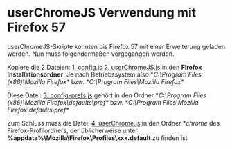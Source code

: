 # userChromeJS Verwendung mit Firefox 57

userChromeJS-Skripte konnten  bis Firefox 57 mit einer Erweiterung geladen werden. Nun muss folgendermaßen vorgegangen werden.

Kopiere die 2 Dateien:
[1. config.js](https://raw.githubusercontent.com/ardiman/userChrome.js/master/_userChrome/config.js)
[2. userChromeJS.js](https://raw.githubusercontent.com/ardiman/userChrome.js/master/_userChrome/userChromeJS.js)
in den **Firefox Installationsordner**. Je nach Betriebssystem also **C:\Program Files (x86)\Mozilla Firefox\** bzw. **C:\Program Files\Mozilla Firefox\**

Diese Datei:
[3. config-prefs.js](https://raw.githubusercontent.com/ardiman/userChrome.js/master/_userChrome/config-prefs.js)
gehört in den Ordner **C:\Program Files (x86)\Mozilla Firefox\defaults\pref\** bzw.  **C:\Program Files\Mozilla Firefox\defaults\pref\**

Zum Schluss muss die Datei:
[4. userChrome.js](https://raw.githubusercontent.com/ardiman/userChrome.js/master/_userChrome/userChrome.js)
in den Ordner **chrome* des Firefox-Profilordners, der üblicherweise unter **%appdata%\Mozilla\Firefox\Profiles\xxx.default** zu finden ist

